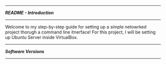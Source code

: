 *******************************
***README - Introduction***
******************************

Welcome to my step-by-step guide for setting up a simple netowrked project thorugh a command line itnerface!
For this project, I will be setting up Ubuntu Server inside VirtualBox.

*******************************
***Software Versions***
******************************
